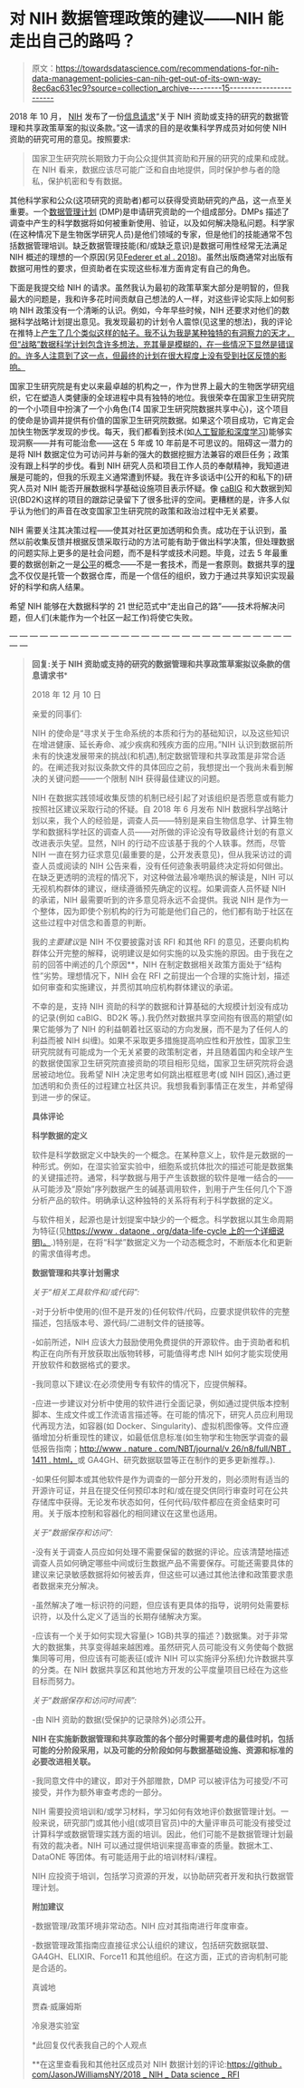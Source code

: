 # 对 NIH 数据管理政策的建议——NIH 能走出自己的路吗？

> 原文：<https://towardsdatascience.com/recommendations-for-nih-data-management-policies-can-nih-get-out-of-its-own-way-8ec6ac631ec9?source=collection_archive---------15----------------------->

2018 年 10 月， [NIH](https://www.nih.gov/) 发布了一份[信息请求](https://grants.nih.gov/grants/guide/notice-files/NOT-OD-19-014.html)“关于 NIH 资助或支持的研究的数据管理和共享政策草案的拟议条款。”这一请求的目的是收集科学界成员对如何使 NIH 资助的研究可用的意见。按照要求:

> 国家卫生研究院长期致力于向公众提供其资助和开展的研究的成果和成就。在 NIH 看来，数据应该尽可能广泛和自由地提供，同时保护参与者的隐私，保护机密和专有数据。

其他科学家和公众(这项研究的资助者)都可以获得受资助研究的产品，这一点至关重要。一个[数据管理计划](https://en.wikipedia.org/wiki/Data_management_plan) (DMP)是申请研究资助的一个组成部分。DMPs 描述了调查中产生的科学数据将如何被重新使用、验证，以及如何解决隐私问题。科学家(在这种情况下是生物医学研究人员)是他们领域的专家，但是他们的技能通常不包括数据管理培训。缺乏数据管理技能(和/或缺乏意识)是数据可用性经常无法满足 NIH 概述的理想的一个原因(另见[Federer et al . 2018](https://journals.plos.org/plosone/article?id=10.1371/journal.pone.0194768))。虽然出版商通常对出版有数据可用性的要求，但资助者在实现这些标准方面肯定有自己的角色。

下面是我提交给 NIH 的请求。虽然我认为最初的政策草案大部分是明智的，但我最大的问题是，我和许多花时间贡献自己想法的人一样，对这些评论实际上如何影响 NIH 政策没有一个清晰的认识。例如，今年早些时候，NIH 还要求对他们的数据科学战略计划提出意见。我发现最初的计划令人震惊(见这里的想法)，我的评论在推特上[产生了几个类似这样的帖子。我不认为我是某种独特的有洞察力的天才，但“战略”数据科学计划包含许多想法，充其量是模糊的，在一些情况下显然是错误的。许多人注意到了这一点，但最终的计划在很大程度上没有受到社区反馈的影响。](https://twitter.com/jasonwilliamsny/status/980443086781378560)

国家卫生研究院是有史以来最卓越的机构之一，作为世界上最大的生物医学研究组织，它在塑造人类健康的全球进程中具有独特的地位。我很荣幸在国家卫生研究院的一个小项目中扮演了一个小角色(T4 国家卫生研究院数据共享中心)，这个项目的使命是协调并提供有价值的国家卫生研究院数据。如果这个项目成功，它肯定会加快生物医学发现的步伐。每天，我们都看到技术(如[人工智能和深度学习](https://deepmind.com/blog/alphafold/))能够实现洞察——并有可能治愈——这在 5 年或 10 年前是不可思议的。阻碍这一潜力的是将 NIH 数据定位为可访问并与新的强大的数据挖掘方法兼容的艰巨任务；政策没有跟上科学的步伐。看到 NIH 研究人员和项目工作人员的奉献精神，我知道进展是可能的，但我的乐观主义通常遭到怀疑。我在许多谈话中(公开的和私下的)研究人员对 NIH 能否开展数据科学基础设施项目表示怀疑。像 [caBIG](https://www.informationweek.com/architecture/report-blasts-problem-plagued-cancer-research-grid/d/d-id/1097068) 和大数据到知识(BD2K)这样的项目的跟踪记录留下了很多批评的空间。更糟糕的是，许多人似乎认为他们的声音在改变国家卫生研究院的政策和政治过程中无关紧要。

NIH 需要关注其决策过程——使其对社区更加透明和负责。成功在于认识到，虽然以前收集反馈并根据反馈采取行动的方法可能有助于做出科学决策，但处理数据的问题实际上更多的是社会问题，而不是科学或技术问题。毕竟，过去 5 年最重要的数据创新之一是[公平](https://www.nature.com/articles/sdata201618)的概念——不是一套技术，而是一套原则。数据共享的[理念](https://public.nihdatacommons.us/OnCommonsing/)不仅仅是托管一个数据仓库，而是一个信任的组织，致力于通过共享知识实现最好的科学和病人结果。

希望 NIH 能够在大数据科学的 21 世纪范式中“走出自己的路”——技术将解决问题，但人们(未能作为一个社区一起工作)将使它失败。

— — — — — — — — — — — — — — — — — — — — — — — — — — — — — —

> **回复:关于 NIH 资助或支持的研究的数据管理和共享政策草案拟议条款的信息请求书***
> 
> 2018 年 12 月 10 日
> 
> 亲爱的同事们:
> 
> NIH 的使命是“寻求关于生命系统的本质和行为的基础知识，以及这些知识在增进健康、延长寿命、减少疾病和残疾方面的应用。”NIH 认识到数据前所未有的快速发展带来的挑战(和机遇),制定数据管理和共享政策是非常合适的。在阐述我对拟议条款文件的具体回应之前，我想提出一个我尚未看到解决的关键问题——一个限制 NIH 获得最佳建议的问题。
> 
> NIH 在数据实践领域收集反馈的机制已经引起了对该组织是否愿意或有能力按照社区建议采取行动的怀疑。自 2018 年 6 月发布 NIH 数据科学战略计划以来，我个人的经验是，调查人员——特别是来自生物信息学、计算生物学和数据科学社区的调查人员——对所做的评论没有导致最终计划的有意义改进表示失望。显然，NIH 的行动不应该基于我的个人轶事。然而，尽管 NIH 一直在努力征求意见(最重要的是，公开发表意见)，但从我采访过的调查人员或阅读的 NIH 公告来看，没有任何迹象表明最终决定将如何做出。在缺乏更透明的流程的情况下，对这种做法最冷嘲热讽的解读是，NIH 可以无视机构群体的建议，继续遵循预先确定的议程。如果调查人员怀疑 NIH 的承诺，NIH 最需要听到的许多意见将永远不会提供。我说 NIH 是作为一个整体，因为即使个别机构的行为可能是他们自己的，他们都有助于社区在这些过程中对信念和善意的判断。
> 
> 我的*主要建议*是 NIH 不仅要披露对该 RFI 和其他 RFI 的意见，还要向机构群体公开完整的解释，说明建议是如何实施的以及实施的原因。由于我在之前的回答中阐述的几个原因**，NIH 在制定数据相关政策方面处于“结构性”劣势。理想情况下，NIH 会在 RFI 之前提出一个合理的实施计划，描述如何审查和实施建议，并贯彻其响应机构群体建议的承诺。
> 
> 不幸的是，支持 NIH 资助的科学的数据和计算基础的大规模计划没有成功的记录(例如 caBIG、BD2K 等。).我仍然对数据共享空间抱有很高的期望(如果它能够为了 NIH 的利益朝着社区驱动的方向发展，而不是为了任何人的利益而被 NIH 纠缠)。如果不采取更多措施提高响应性和开放性，国家卫生研究院就有可能成为一个无关紧要的政策制定者，并且随着国内和全球产生的数据使国家卫生研究院直接资助的项目相形见绌，国家卫生研究院将会退居被动地位。我希望 NIH 决定思考如何跳出框框思考(或 NIH 园区),通过更加透明和负责任的过程建立社区共识。我想我看到事情正在发生，并希望得到进一步的保证。
> 
> **具体评论**
> 
> **科学数据的定义**
> 
> 软件是科学数据定义中缺失的一个概念。在某种意义上，软件是元数据的一种形式。例如，在湿实验室实验中，细胞系或抗体批次的描述可能是数据集的关键描述符。通常，科学数据与用于产生该数据的软件是唯一结合的——从可能涉及“原始”序列数据产生的碱基调用软件，到用于产生任何几个下游分析产品的软件。明确承认这种独特的关系将有利于科学数据的定义。
> 
> 与软件相关，起源也是计划提案中缺少的一个概念。科学数据以其生命周期为特征(见[https://www . dataone . org/data-life-cycle 上的一个详细说明)。](https://www.dataone.org/data-life-cycle).)特别是，在将“科学”数据定义为一个动态概念时，不断版本化和更新的需求值得考虑。
> 
> **数据管理和共享计划需求**
> 
> *关于“相关工具软件和/或代码”:*
> 
> -对于分析中使用的(但不是开发的)任何软件/代码，应要求提供软件的完整描述，包括版本号、源代码/二进制文件的链接等。
> 
> -如前所述，NIH 应该大力鼓励使用免费提供的开源软件。由于资助者和机构正在向所有开放获取出版物转移，可能值得考虑 NIH 如何才能实现使用开放软件和数据格式的要求。
> 
> -我同意以下建议:在必须使用专有软件的情况下，应提供解释。
> 
> -应进一步建议对分析中使用的软件进行全面记录，例如通过提供版本控制脚本、生成文件或工作流语言描述等。在可能的情况下，研究人员应利用现代再现方法，如容器(如 Docker、Singularity)、虚拟机图像等。文件应遵循增加分析重现性的建议，如最低信息标准(如生物学和生物医学调查的最低报告指南；[http://www . nature . com/NBT/journal/v 26/n8/full/NBT . 1411 . html，](http://www.nature.com/nbt/journal/v26/n8/full/nbt.1411.html,)或 GA4GH、研究数据联盟等正在制作的更多更新推荐。).
> 
> -如果任何脚本或其他软件是作为调查的一部分开发的，则必须附有适当的开源许可证，并且在提交任何预印本时和/或在提交供同行审查时可在公共存储库中获得。无论发布状态如何，任何代码/软件都应在资金结束时可用。关于版本控制和容器化的相同建议在这里也适用。
> 
> *关于“数据保存和访问”:*
> 
> -没有关于调查人员应如何处理不需要保留的数据的评论。应该清楚地描述调查人员如何确定哪些中间或衍生数据产品不需要保存。可能还需要具体的建议来记录敏感数据将如何被丢弃，但这些可以通过其他法律和政策要求患者数据来充分解决。
> 
> -虽然解决了唯一标识符的问题，但应该有更具体的指导，说明何处需要标识符，以及什么定义了适当的长期存储解决方案。
> 
> -应该有一个关于如何实现大容量(> 1GB)共享的描述？)数据集。对于非常大的数据集，共享变得越来越困难。虽然研究人员可能没有义务使每个数据集同等可用，但应该有可能表征(或许 NIH 可以实施评分系统)允许数据共享的分类。在 NIH 数据共享区和其他地方开发的公平度量项目已经在为这些目标而努力。
> 
> *关于“数据保存和访问时间表”:*
> 
> -由 NIH 资助的数据(受保护的记录除外)必须公开。
> 
> **NIH 在实施新数据管理和共享政策的各个部分时需要考虑的最佳时机，包括可能的分阶段采用，以及可能的分阶段如何与数据基础设施、资源和标准的必要改进相关联。**
> 
> -我同意文件中的建议，即对于外部赠款，DMP 可以被评估为可接受/不可接受，并作为额外审查考虑的一部分。
> 
> NIH 需要投资培训和/或学习材料，学习如何有效地评价数据管理计划。一般来说，研究部门或其他小组(或项目官员)中的大量评审员可能没有接受过计算科学或数据管理实践方面的培训。因此，他们可能不是数据管理计划最有效的裁决者。NIH 可以通过提供培训来提高审查的质量。数据木工、DataONE 等团体。有可能适用于此的培训材料/课程。
> 
> NIH 应投资于培训，包括学习资源的开发，以协助研究者开发和执行数据管理计划。
> 
> **附加建议**
> 
> -数据管理/政策环境非常动态。NIH 应对其指南进行年度审查。
> 
> -数据管理政策指南应直接征求公认组织的建议，包括研究数据联盟、GA4GH、ELIXIR、Force11 和其他组织。在这方面，正式的咨询机制可能是合适的。
> 
> 真诚地
> 
> 贾森·威廉姆斯
> 
> 冷泉港实验室
> 
> *此回复仅代表我自己的个人观点
> 
> **在这里查看我和其他社区成员对 NIH 数据计划的评论:[https://github . com/JasonJWilliamsNY/2018 _ NIH _ Data science _ RFI](https://github.com/JasonJWilliamsNY/2018_nih_datascience_rfi)